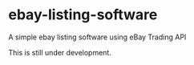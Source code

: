 ebay-listing-software
=====================

A simple ebay listing software using eBay Trading API

This is still under development.
